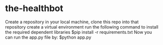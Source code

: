 # the-healthbot
Create a repository in your local machine, clone this repo into that repository
create a virtual environment
run the following command to install the required dependent libraries
$pip install -r requirements.txt
Now you can run the app.py file by:
$python app.py

